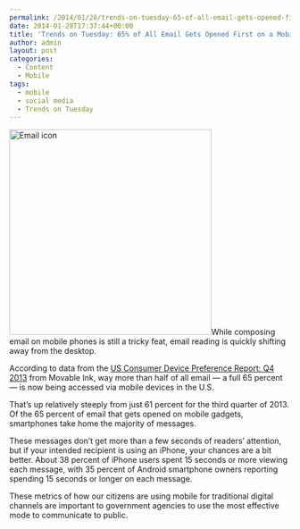 ```yaml
---
permalink: /2014/01/28/trends-on-tuesday-65-of-all-email-gets-opened-first-on-a-mobile-device/
date: 2014-01-28T17:37:44+00:00
title: 'Trends on Tuesday: 65% of All Email Gets Opened First on a Mobile Device'
author: admin
layout: post
categories:
  - Content
  - Mobile
tags:
  - mobile
  - social media
  - Trends on Tuesday
---
```


[<img class="alignright wp-image-117222" title="Email icon" src="https://s3.amazonaws.com/sitesusa/wp-content/uploads/sites/212/2014/01/email-1005x1024.jpg" alt="Email icon" width="362" height="368" />](https://s3.amazonaws.com/sitesusa/wp-content/uploads/sites/212/2014/01/email-1005x1024.jpg)While composing email on mobile phones is still a tricky feat, email reading is quickly shifting away from the desktop.

According to data from the [US Consumer Device Preference Report: Q4 2013](https://movableink.com/downloads/us_consumer_device_preference_report_Q42013) from Movable Ink, way more than half of all email — a full 65 percent — is now being accessed via mobile devices in the U.S.

That’s up relatively steeply from just 61 percent for the third quarter of 2013. Of the 65 percent of email that gets opened on mobile gadgets, smartphones take home the majority of messages.

These messages don’t get more than a few seconds of readers’ attention, but if your intended recipient is using an iPhone, your chances are a bit better. About 38 percent of iPhone users spent 15 seconds or more viewing each message, with 35 percent of Android smartphone owners reporting spending 15 seconds or longer on each message.

These metrics of how our citizens are using mobile for traditional digital channels are important to government agencies to use the most effective mode to communicate to public.